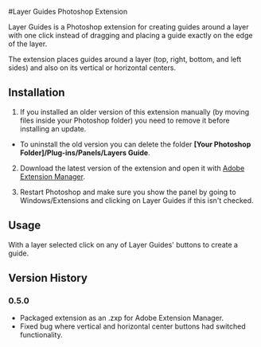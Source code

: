 #Layer Guides Photoshop Extension

Layer Guides is a Photoshop extension for creating guides around a layer with one click instead of dragging and placing a guide exactly on the edge of the layer.

The extension places guides around a layer (top, right, bottom, and left sides) and also on its vertical or horizontal centers.

## Installation
1. If you installed an older version of this extension manually (by moving files inside your Photoshop folder) you need to remove it before installing an update.

- To uninstall the old version you can delete the folder **[Your Photoshop Folder]/Plug-ins/Panels/Layers Guide**.

2. Download the latest version of the extension and open it with [Adobe Extension Manager](http://www.adobe.com/exchange/em_download/).

3. Restart Photoshop and make sure you show the panel by going to Windows/Extensions and clicking on Layer Guides if this isn't checked.

## Usage
With a layer selected click on any of Layer Guides' buttons to create a guide. 


## Version History

### 0.5.0
- Packaged extension as an .zxp for Adobe Extension Manager.
- Fixed bug where vertical and horizontal center buttons had switched functionality.




